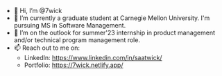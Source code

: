 - 👋 Hi, I’m @7wick
- 🌱 I’m currently a graduate student at Carnegie Mellon University. I'm pursuing MS in Software Management.
- 👀 I’m on the outlook for summer'23 internship in product management and/or technical program management role.
- 📫 Reach out to me on:
  - LinkedIn: https://www.linkedin.com/in/saatwick/
  - Portfolio: https://7wick.netlify.app/
